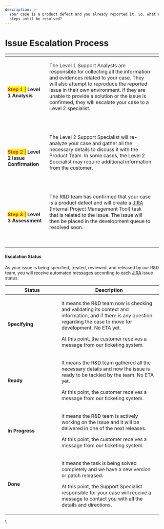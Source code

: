 ```yaml
---
description: >-
  Your case is a product defect and you already reported it. So, what are the
  steps until be resolved?
---
```


# Issue Escalation Process

<table data-view="cards"><thead><tr><th></th><th></th><th></th></tr></thead><tbody><tr><td><mark style="color:red;"><strong>Step 1 |</strong></mark><strong> Level 1 Analysis</strong></td><td><p>The Level 1 Support Analysts are responsible for collecting all the information and evidences related to your case. They will also attempt to reproduce the reported issue in their own environment. If they are unable to provide a solution or the issue is confirmed, they will escalate your case to a Level 2 specialist.</p><p><br></p></td><td></td></tr><tr><td><mark style="color:red;"><strong>Step 2 |</strong></mark><strong> Level 2 Issue Confirmation</strong></td><td><p>The Level 2 Support Specialist will re-analyze your case and gather all the necessary details to discuss it with the Product Team. In some cases, the Level 2 Specialist may require additional information from the customer.</p><p><br></p></td><td></td></tr><tr><td><mark style="color:red;"><strong>Step 3 |</strong></mark><strong> Level 3 Assessment</strong></td><td><p>The R&#x26;D team has confirmed that your case is a product defect and will create a <a href="https://rocketchat.atlassian.net/">JIRA </a>(Internal Project Management Tool) task that is related to the issue. The issue will then be placed in the development queue to resolved soon.</p><p><br></p></td><td></td></tr></tbody></table>

#### Escalation Status&#x20;

As your issue is being specified, treated, reviewed, and released by our R\&D team, you will receive automated messages according to each [JIRA](https://rocketchat.atlassian.net/) issue status:

<table><thead><tr><th width="161">Status</th><th>Description</th></tr></thead><tbody><tr><td><strong>Specifying</strong></td><td><p>It means the R&#x26;D team now is checking and validating its context and information, and if there is any question regarding the case to move for development. No ETA yet. </p><p>At this point, the customer receives a message from our ticketing system.</p></td></tr><tr><td><strong>Ready</strong></td><td><p>It means the R&#x26;D team gathered all the necessary details and now the issue is ready to be tackled by the team. No ETA yet. </p><p>At this point, the customer receives a message from our ticketing system. </p></td></tr><tr><td><strong>In Progress</strong></td><td><p>It means the R&#x26;D team is actively working on the issue and it will be delivered in one of the next releases. </p><p>At this point, the customer receives a message from our ticketing system.</p></td></tr><tr><td><strong>Done</strong></td><td><p>It means the task is being solved completely and we have a new version or patch released. </p><p>At this point, the Support Specialist responsible for your case will receive a message to contact you with all the details and directions.</p></td></tr></tbody></table>

\
